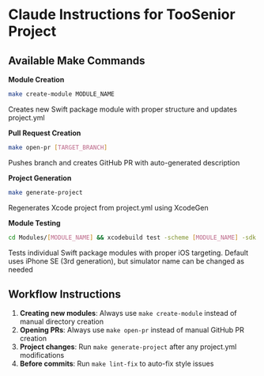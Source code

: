 # Claude Instructions for TooSenior Project

## Available Make Commands

**Module Creation**
```bash
make create-module MODULE_NAME
```
Creates new Swift package module with proper structure and updates project.yml

**Pull Request Creation**
```bash
make open-pr [TARGET_BRANCH]
```
Pushes branch and creates GitHub PR with auto-generated description

**Project Generation**
```bash
make generate-project
```
Regenerates Xcode project from project.yml using XcodeGen

**Module Testing**
```bash
cd Modules/[MODULE_NAME] && xcodebuild test -scheme [MODULE_NAME] -sdk iphonesimulator -destination 'platform=iOS Simulator,name=iPhone SE (3rd generation)'
```
Tests individual Swift package modules with proper iOS targeting. Default uses iPhone SE (3rd generation), but simulator name can be changed as needed

## Workflow Instructions

1. **Creating new modules**: Always use `make create-module` instead of manual directory creation
2. **Opening PRs**: Always use `make open-pr` instead of manual GitHub PR creation
3. **Project changes**: Run `make generate-project` after any project.yml modifications
4. **Before commits**: Run `make lint-fix` to auto-fix style issues